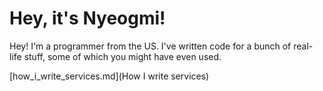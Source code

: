# Hey, it's Nyeogmi!

Hey! I'm a programmer from the US. I've written code for a bunch of real-life stuff, some of which you might have even used.

[how_i_write_services.md](How I write services)